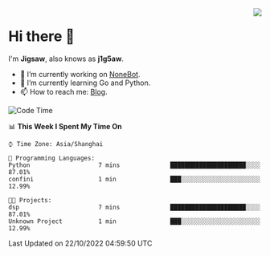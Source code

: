 <a href="#">
  <img align="right" src="https://github-readme-stats.vercel.app/api?username=j1g5awi&count_private=true&show_icons=true&title_color=80070B&text_color=B3B3B3&bg_color=212121&icon_color=80070B" />
</a>

# Hi there 👋

I'm **Jigsaw**, also knows as **j1g5aw**.

- 🔭 I’m currently working on [NoneBot](https://github.com/nonebot).
- 🌱 I’m currently learning Go and Python.
- 📫 How to reach me: [Blog](https://blog.maddestroyer.xyz/).

<!--START_SECTION:waka-->
![Code Time](http://img.shields.io/badge/Code%20Time-893%20hrs%2057%20mins-blue)

📊 **This Week I Spent My Time On** 

```text
⌚︎ Time Zone: Asia/Shanghai

💬 Programming Languages: 
Python                   7 mins              █████████████████████░░░░   87.01% 
confini                  1 min               ███░░░░░░░░░░░░░░░░░░░░░░   12.99%

🐱‍💻 Projects: 
dsp                      7 mins              █████████████████████░░░░   87.01% 
Unknown Project          1 min               ███░░░░░░░░░░░░░░░░░░░░░░   12.99%

```


 Last Updated on 22/10/2022 04:59:50 UTC
<!--END_SECTION:waka-->
